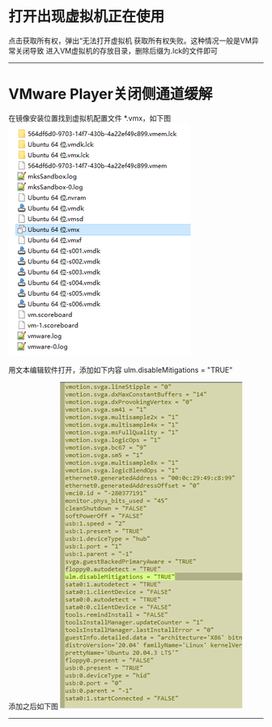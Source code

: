 
# 打开出现虚拟机正在使用
 点击获取所有权，弹出“无法打开虚拟机
 获取所有权失败。这种情况一般是VM异常关闭导致
 进入VM虚拟机的存放目录，删除后缀为.lck的文件即可
***
# VMware Player关闭侧通道缓解
在镜像安装位置找到虚拟机配置文件 *.vmx，如下图
![498292de4dd090aa304cd8ee00dbfb4c.png](../../../../_resources/498292de4dd090aa304cd8ee00dbfb4c.png)

 用文本编辑软件打开，添加如下内容
ulm.disableMitigations = "TRUE"

添加之后如下图
![e5580ce5022b5c31575fdec7b2a8dd9c.png](../../../../_resources/e5580ce5022b5c31575fdec7b2a8dd9c.png)

***






